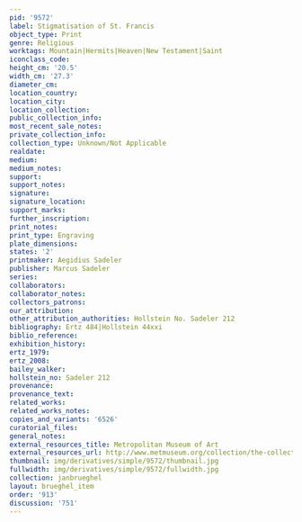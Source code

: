 ```yaml
---
pid: '9572'
label: Stigmatisation of St. Francis
object_type: Print
genre: Religious
worktags: Mountain|Hermits|Heaven|New Testament|Saint
iconclass_code:
height_cm: '20.5'
width_cm: '27.3'
diameter_cm:
location_country:
location_city:
location_collection:
public_collection_info:
most_recent_sale_notes:
private_collection_info:
collection_type: Unknown/Not Applicable
realdate:
medium:
medium_notes:
support:
support_notes:
signature:
signature_location:
support_marks:
further_inscription:
print_notes:
print_type: Engraving
plate_dimensions:
states: '2'
printmaker: Aegidius Sadeler
publisher: Marcus Sadeler
series:
collaborators:
collaborator_notes:
collectors_patrons:
our_attribution:
other_attribution_authorities: Hollstein No. Sadeler 212
bibliography: Ertz 484|Hollstein 44xxi
biblio_reference:
exhibition_history:
ertz_1979:
ertz_2008:
bailey_walker:
hollstein_no: Sadeler 212
provenance:
provenance_text:
related_works:
related_works_notes:
copies_and_variants: '6526'
curatorial_files:
general_notes:
external_resources_title: Metropolitan Museum of Art
external_resources_url: http://www.metmuseum.org/collection/the-collection-online/search/382732
thumbnail: img/derivatives/simple/9572/thumbnail.jpg
fullwidth: img/derivatives/simple/9572/fullwidth.jpg
collection: janbrueghel
layout: brueghel_item
order: '913'
discussion: '751'
---
```

